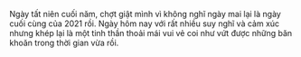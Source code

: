 Ngày tất niên cuối năm, chợt giật mình vì không nghĩ ngày mai lại là ngày cuối cùng của 2021 rồi. Ngày hôm nay với rất nhiều suy nghĩ và cảm xúc nhưng khép lại là một tinh thần thoải mái vui vẻ coi như vứt được những băn khoăn trong thời gian vừa rồi.
